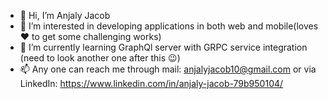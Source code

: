 - 👋 Hi, I’m Anjaly Jacob
- 👀 I’m interested in developing applications in both web and mobile(loves❤️ to get some challenging works)
- 🌱 I’m currently learning GraphQl server with GRPC service integration (need to look another one after this 😉)
- 📫 Any one can reach me through mail: anjalyjacob10@gmail.com or via LinkedIn: https://www.linkedin.com/in/anjaly-jacob-79b950104/

<!---
anjalyjacob/anjalyjacob is a ✨ special ✨ repository because its `README.md` (this file) appears on your GitHub profile.
You can click the Preview link to take a look at your changes.
--->
